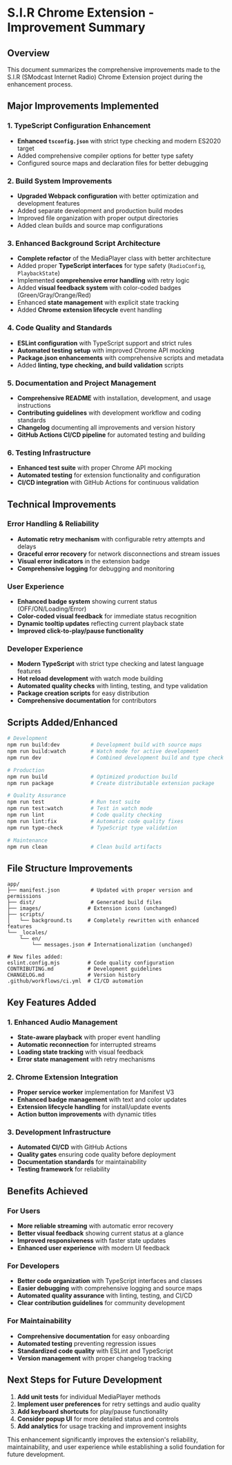 # S.I.R Chrome Extension - Improvement Summary

## Overview

This document summarizes the comprehensive improvements made to the S.I.R (SModcast Internet Radio) Chrome Extension project during the enhancement process.

## Major Improvements Implemented

### 1. TypeScript Configuration Enhancement

- **Enhanced `tsconfig.json`** with strict type checking and modern ES2020 target
- Added comprehensive compiler options for better type safety
- Configured source maps and declaration files for better debugging

### 2. Build System Improvements

- **Upgraded Webpack configuration** with better optimization and development features
- Added separate development and production build modes
- Improved file organization with proper output directories
- Added clean builds and source map configurations

### 3. Enhanced Background Script Architecture

- **Complete refactor** of the MediaPlayer class with better architecture
- Added proper **TypeScript interfaces** for type safety (`RadioConfig`, `PlaybackState`)
- Implemented **comprehensive error handling** with retry logic
- Added **visual feedback system** with color-coded badges (Green/Gray/Orange/Red)
- Enhanced **state management** with explicit state tracking
- Added **Chrome extension lifecycle** event handling

### 4. Code Quality and Standards

- **ESLint configuration** with TypeScript support and strict rules
- **Automated testing setup** with improved Chrome API mocking
- **Package.json enhancements** with comprehensive scripts and metadata
- Added **linting, type checking, and build validation** scripts

### 5. Documentation and Project Management

- **Comprehensive README** with installation, development, and usage instructions
- **Contributing guidelines** with development workflow and coding standards
- **Changelog** documenting all improvements and version history
- **GitHub Actions CI/CD pipeline** for automated testing and building

### 6. Testing Infrastructure

- **Enhanced test suite** with proper Chrome API mocking
- **Automated testing** for extension functionality and configuration
- **CI/CD integration** with GitHub Actions for continuous validation

## Technical Improvements

### Error Handling & Reliability

- **Automatic retry mechanism** with configurable retry attempts and delays
- **Graceful error recovery** for network disconnections and stream issues
- **Visual error indicators** in the extension badge
- **Comprehensive logging** for debugging and monitoring

### User Experience

- **Enhanced badge system** showing current status (OFF/ON/Loading/Error)
- **Color-coded visual feedback** for immediate status recognition
- **Dynamic tooltip updates** reflecting current playback state
- **Improved click-to-play/pause functionality**

### Developer Experience

- **Modern TypeScript** with strict type checking and latest language features
- **Hot reload development** with watch mode building
- **Automated quality checks** with linting, testing, and type validation
- **Package creation scripts** for easy distribution
- **Comprehensive documentation** for contributors

## Scripts Added/Enhanced

```bash
# Development
npm run build:dev          # Development build with source maps
npm run build:watch        # Watch mode for active development
npm run dev                # Combined development build and type check

# Production
npm run build              # Optimized production build
npm run package            # Create distributable extension package

# Quality Assurance
npm run test               # Run test suite
npm run test:watch         # Test in watch mode
npm run lint               # Code quality checking
npm run lint:fix           # Automatic code quality fixes
npm run type-check         # TypeScript type validation

# Maintenance
npm run clean              # Clean build artifacts
```

## File Structure Improvements

```
app/
├── manifest.json          # Updated with proper version and permissions
├── dist/                  # Generated build files
├── images/               # Extension icons (unchanged)
├── scripts/
│   └── background.ts     # Completely rewritten with enhanced features
└── _locales/
    └── en/
        └── messages.json # Internationalization (unchanged)

# New files added:
eslint.config.mjs         # Code quality configuration
CONTRIBUTING.md           # Development guidelines
CHANGELOG.md              # Version history
.github/workflows/ci.yml  # CI/CD automation
```

## Key Features Added

### 1. Enhanced Audio Management

- **State-aware playback** with proper event handling
- **Automatic reconnection** for interrupted streams
- **Loading state tracking** with visual feedback
- **Error state management** with retry mechanisms

### 2. Chrome Extension Integration

- **Proper service worker** implementation for Manifest V3
- **Enhanced badge management** with text and color updates
- **Extension lifecycle handling** for install/update events
- **Action button improvements** with dynamic titles

### 3. Development Infrastructure

- **Automated CI/CD** with GitHub Actions
- **Quality gates** ensuring code quality before deployment
- **Documentation standards** for maintainability
- **Testing framework** for reliability

## Benefits Achieved

### For Users

- **More reliable streaming** with automatic error recovery
- **Better visual feedback** showing current status at a glance
- **Improved responsiveness** with faster state updates
- **Enhanced user experience** with modern UI feedback

### For Developers

- **Better code organization** with TypeScript interfaces and classes
- **Easier debugging** with comprehensive logging and source maps
- **Automated quality assurance** with linting, testing, and CI/CD
- **Clear contribution guidelines** for community development

### For Maintainability

- **Comprehensive documentation** for easy onboarding
- **Automated testing** preventing regression issues
- **Standardized code quality** with ESLint and TypeScript
- **Version management** with proper changelog tracking

## Next Steps for Future Development

1. **Add unit tests** for individual MediaPlayer methods
2. **Implement user preferences** for retry settings and audio quality
3. **Add keyboard shortcuts** for play/pause functionality
4. **Consider popup UI** for more detailed status and controls
5. **Add analytics** for usage tracking and improvement insights

This enhancement significantly improves the extension's reliability, maintainability, and user experience while establishing a solid foundation for future development.
